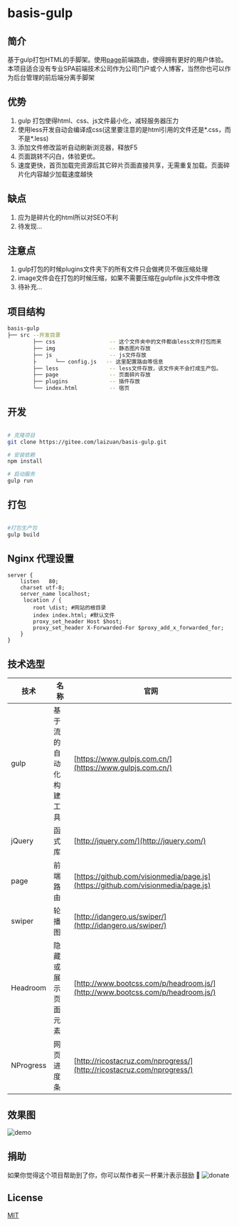 # basis-gulp

## 简介
基于gulp打包HTML的手脚架。使用[page](https://github.com/visionmedia/page.js)前端路由，使得拥有更好的用户体验。本项目适合没有专业SPA前端技术公司作为公司门户或个人博客，当然你也可以作为后台管理的前后端分离手脚架

## 优势
1. gulp 打包使得html、css、js文件最小化，减轻服务器压力
2. 使用less开发自动会编译成css(这里要注意的是html引用的文件还是*.css，而不是*.less)
3. 添加文件修改监听自动刷新浏览器，释放F5
4. 页面跳转不闪白，体验更优。
5. 速度更快，首页加载完资源后其它碎片页面直接共享，无需重复加载。页面碎片化内容越少加载速度越快

## 缺点
1. 应为是碎片化的html所以对SEO不利
2. 待发现...

## 注意点
1. gulp打包的时候plugins文件夹下的所有文件只会做拷贝不做压缩处理
2. image文件会在打包的时候压缩，如果不需要压缩在gulpfile.js文件中修改
3. 待补充...

## 项目结构
```bash
basis-gulp
├── src --开发目录
        ├── css                 -- 这个文件夹中的文件都由less文件打包而来
        ├── img                 -- 静态图片存放
        ├── js                  -- js文件存放
        ├      └── config.js   -- 这里配置路由等信息
        ├── less                -- less文件存放，该文件夹不会打成生产包。
        ├── page                -- 页面碎片存放
        ├── plugins             -- 插件存放
        └── index.html          -- 宿页
```

## 开发
```bash

# 克隆项目
git clone https://gitee.com/laizuan/basis-gulp.git

# 安装依赖
npm install

# 启动服务
gulp run

```

## 打包

```bash

#打包生产包
gulp build

```

## Nginx 代理设置

```text
server {
	listen   80;
    charset utf-8;        
    server_name localhost;
     location / {
        root \dist; #网站的根目录
        index index.html; #默认文件
        proxy_set_header Host $host;
        proxy_set_header X-Forwarded-For $proxy_add_x_forwarded_for;
    }
}
```

## 技术选型

技术 | 名称 | 官网
----|---------|------------
gulp | 基于流的自动化构建工具 | [https://www.gulpjs.com.cn/](https://www.gulpjs.com.cn/)
jQuery | 函式库  | [http://jquery.com/](http://jquery.com/)
page | 前端路由 | [https://github.com/visionmedia/page.js](https://github.com/visionmedia/page.js)
swiper | 轮播图 | [http://idangero.us/swiper/](http://idangero.us/swiper/)
Headroom | 隐藏或展示页面元素 | [http://www.bootcss.com/p/headroom.js/](http://www.bootcss.com/p/headroom.js/)
NProgress | 网页进度条 | [http://ricostacruz.com/nprogress/](http://ricostacruz.com/nprogress/)

## 效果图
![demo](https://11-1252792348.cos.ap-guangzhou.myqcloud.com/basis-gulp.gif)

## 捐助

如果你觉得这个项目帮助到了你，你可以帮作者买一杯果汁表示鼓励 :tropical_drink:
![donate](https://11-1252792348.cos.ap-guangzhou.myqcloud.com/donation.jpg)


## License

[MIT](https://gitee.com/laizuan/basis-gulp/blob/master/LICENSE)